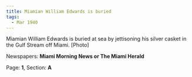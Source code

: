 ```yaml
---  
title: Miamian William Edwards is buried  
tags:  
  - Mar 1940  
---  
```

  
Miamian William Edwards is buried at sea by jettisoning his silver casket in the Gulf Stream off Miami. [Photo]  
  
Newspapers: **Miami Morning News or The Miami Herald**  
  
Page: **1**, Section: **A** 
